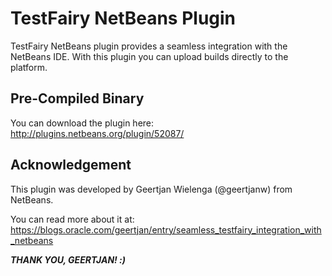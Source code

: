 TestFairy NetBeans Plugin
=========================

TestFairy NetBeans plugin provides a seamless integration with the NetBeans IDE. With this plugin you can upload builds directly to the platform.

Pre-Compiled Binary
-------------------

You can download the plugin here: http://plugins.netbeans.org/plugin/52087/

Acknowledgement
---------------

This plugin was developed by Geertjan Wielenga (@geertjanw) from NetBeans.

You can read more about it at:
https://blogs.oracle.com/geertjan/entry/seamless_testfairy_integration_with_netbeans

***THANK YOU, GEERTJAN! :)***
